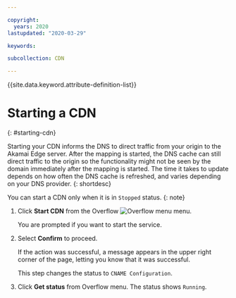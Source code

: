 ```yaml
---

copyright:
  years: 2020
lastupdated: "2020-03-29"

keywords:

subcollection: CDN

---
```


{{site.data.keyword.attribute-definition-list}}

# Starting a CDN
{: #starting-cdn}

Starting your CDN informs the DNS to direct traffic from your origin to the Akamai Edge server. After the mapping is started, the DNS cache can still direct traffic to the origin so the functionality might not be seen by the domain immediately after the mapping is started. The time it takes to update depends on how often the DNS cache is refreshed, and varies depending on your DNS provider.
{: shortdesc}

You can start a CDN only when it is in `Stopped` status.
{: note}

1. Click **Start CDN** from the Overflow ![Overflow menu](images/overflow.png) menu.

    You are prompted if you want to start the service.

2. Select **Confirm** to proceed.

    If the action was successful, a message appears in the upper right corner of the page, letting you know that it was successful.

    This step changes the status to `CNAME Configuration`.

3. Click **Get status** from Overflow menu. The status shows `Running`.
